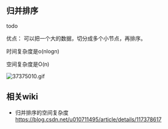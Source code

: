 

## 归并排序

todo

优点： 可以把一个大的数据，切分成多个小节点，再排序。



时间复杂度是o(nlogn)

空间复杂度是O(n)



![37375010.gif](https://pic1.imgdb.cn/item/6343e3df16f2c2beb106fc34.gif)





## 相关wiki

- 归并排序的空间复杂度 https://blog.csdn.net/u010711495/article/details/117378617